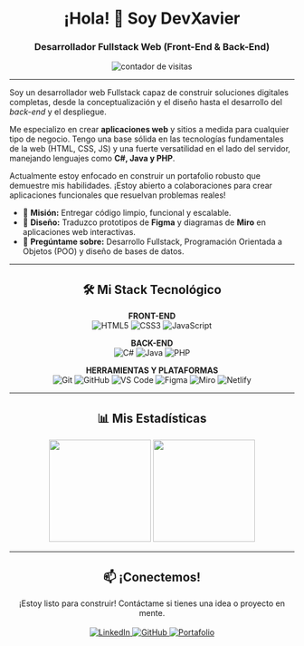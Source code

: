 <h1 align="center">
  ¡Hola! 👋 Soy DevXavier
</h1>
<h3 align="center">
  Desarrollador Fullstack Web (Front-End & Back-End)
</h3>

<p align="center">
  <img src="https://komarev.com/ghpvc/?username=DevXavierNieto&label=Visitantes+del+Perfil&color=0e75b6&style=flat-square" alt="contador de visitas" />
</p>

---

<p align="left">
  Soy un desarrollador web Fullstack capaz de construir soluciones digitales completas, desde la conceptualización y el diseño hasta el desarrollo del <i>back-end</i> y el despliegue.
</p>
<p align="left">
  Me especializo en crear <strong>aplicaciones web</strong> y sitios a medida para cualquier tipo de negocio. Tengo una base sólida en las tecnologías fundamentales de la web (HTML, CSS, JS) y una fuerte versatilidad en el lado del servidor, manejando lenguajes como <strong>C#, Java y PHP</strong>.
</p>
<p align="left">
  Actualmente estoy enfocado en construir un portafolio robusto que demuestre mis habilidades. ¡Estoy abierto a colaboraciones para crear aplicaciones funcionales que resuelvan problemas reales!
</p>

<ul>
  <li>🚀 <strong>Misión:</strong> Entregar código limpio, funcional y escalable.</li>
  <li>🎨 <strong>Diseño:</strong> Traduzco prototipos de <strong>Figma</strong> y diagramas de <strong>Miro</strong> en aplicaciones web interactivas.</li>
  <li>💬 <strong>Pregúntame sobre:</strong> Desarrollo Fullstack, Programación Orientada a Objetos (POO) y diseño de bases de datos.</li>
</ul>

---

<h2 align="center">🛠️ Mi Stack Tecnológico</h2>

<p align="center">
  <strong>FRONT-END</strong><br/>
  <img src="https://img.shields.io/badge/HTML5-E34F26?style=for-the-badge&logo=html5&logoColor=white" alt="HTML5"/>
  <img src="https://img.shields.io/badge/CSS3-1572B6?style=for-the-badge&logo=css3&logoColor=white" alt="CSS3"/>
  <img src="https://img.shields.io/badge/JavaScript-F7DF1E?style=for-the-badge&logo=javascript&logoColor=black" alt="JavaScript"/>
</p>

<p align="center">
  <strong>BACK-END</strong><br/>
  <img src="https://img.shields.io/badge/C%23-239120?style=for-the-badge&logo=c-sharp&logoColor=white" alt="C#"/>
  <img src="https://img.shields.io/badge/Java-ED8B00?style=for-the-badge&logo=openjdk&logoColor=white" alt="Java"/>
  <img src="https://img.shields.io/badge/PHP-777BB4?style=for-the-badge&logo=php&logoColor=white" alt="PHP"/>
</p>

<p align="center">
  <strong>HERRAMIENTAS Y PLATAFORMAS</strong><br/>
  <img src="https://img.shields.io/badge/Git-F05032?style=for-the-badge&logo=git&logoColor=white" alt="Git"/>
  <img src="https://img.shields.io/badge/GitHub-181717?style=for-the-badge&logo=github&logoColor=white" alt="GitHub"/>
  <img src="https://img.shields.io/badge/Visual_Studio_Code-007ACC?style=for-the-badge&logo=visual-studio-code&logoColor=white" alt="VS Code"/>
  <img src="https://img.shields.io/badge/Figma-F24E1E?style=for-the-badge&logo=figma&logoColor=white" alt="Figma"/>
  <img src="https://img.shields.io/badge/Miro-050038?style=for-the-badge&logo=miro&logoColor=white" alt="Miro"/>
  <img src="https://img.shields.io/badge/Netlify-00C7B7?style=for-the-badge&logo=netlify&logoColor=white" alt="Netlify"/>
</p>

---

<h2 align="center">📊 Mis Estadísticas</h2>
<p align="center">
  <img height="180em" src="https://github-readme-stats.vercel.app/api?username=DevXavierNieto&show_icons=true&locale=es&theme=dark&include_all_commits=true&count_private=true&cache_seconds=3600"/>
  <img height="180em" src="https://github-readme-stats.vercel.app/api/top-langs/?username=DevXavierNieto&layout=compact&langs_count=8&theme=dark"/>
</p>

---

<h2 align="center">📫 ¡Conectemos!</h2>
<p align="center">
  ¡Estoy listo para construir! Contáctame si tienes una idea o proyecto en mente.
  <br/><br/>
  
  <a href="https://linkedin.com/in/franciscoxnieto" target="_blank">
    <img src="https://img.shields.io/badge/LinkedIn-0077B5?style=for-the-badge&logo=linkedin&logoColor=white" alt="LinkedIn"/>
  </a>
  
  <a href="https://github.com/DevXavierNieto" target="_blank">
    <img src="https://img.shields.io/badge/GitHub-181717?style=for-the-badge&logo=github&logoColor=white" alt="GitHub"/>
  </a>
  
  <a href="[TU-PORTAFOLIO-NETLIFY]" target="_blank">
    <img src="https://img.shields.io/badge/Mi_Portafolio-00C7B7?style=for-the-badge&logo=netlify&logoColor=white" alt="Portafolio"/>
  </a>
</p>


